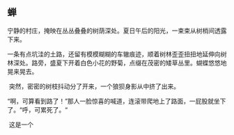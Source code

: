 ## 蝉

​	宁静的村庄，掩映在丛丛叠叠的树荫深处。夏日午后的阳光，一束束从树梢间透露下来。

​	一条有点坑洼的土路，还留有模模糊糊的车辙痕迹，顺着树林歪歪扭扭地延伸向树林深处。路旁，盛夏下开着白色小花的野菊，点缀在茂密的矮草丛里。蝴蝶悠悠地晃来晃去。

​	突然，密密的树枝抖动分了开来，一个狼狈身影从中挤了出来。

​	“啊，可算看到路了！”那人一脸惊喜的喊道，连滚带爬地上了路面，一屁股就坐下了。“呼，可累死了。“

​	这是一个

​	
